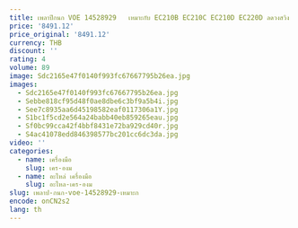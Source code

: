```yaml
---
title: เพลาปีกนก VOE 14528929   เหมาะกับ EC210B EC210C EC210D EC220D ลดวงสวิง
price: '8491.12'
price_original: '8491.12'
currency: THB
discount: ''
rating: 4
volume: 89
image: Sdc2165e47f0140f993fc67667795b26ea.jpg
images:
  - Sdc2165e47f0140f993fc67667795b26ea.jpg
  - Sebbe818cf95d48f0ae8dbe6c3bf9a5b4i.jpg
  - See7c8935aa6d45198582eaf0117306a1Y.jpg
  - S1bc1f5cd2e564a24babb40eb859265eau.jpg
  - Sf0bc99cca42f4bbf8431e72ba929cd40r.jpg
  - S4ac41078edd846398577bc201cc6dc3da.jpg
video: ''
categories:
  - name: เครื่องมือ
    slug: เคร-องม
  - name: อะไหล่ เครื่องมือ
    slug: อะไหล-เคร-องม
slug: เพลาป-กนก-voe-14528929-เหมาะก
encode: onCN2s2
lang: th
---
```

  
